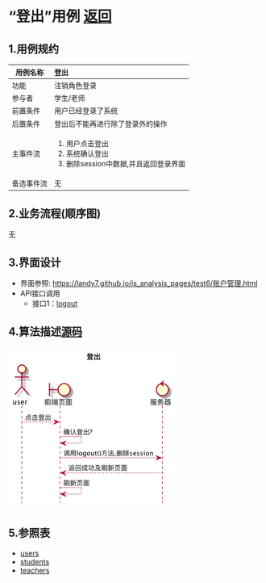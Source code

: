 # “登出”用例 [返回](../README.md)

## 1.用例规约

|用例名称|登出|
|-------|:-------------|
|功能|注销角色登录|
|参与者|学生/老师|
|前置条件|用户已经登录了系统|
|后置条件|登出后不能再进行除了登录外的操作|
|主事件流|<ol><li>用户点击登出</li><li>系统确认登出</li><li>删除session中数据,并且返回登录界面</li></ol>|
|备选事件流|无|

## 2.业务流程(顺序图) 
无

## 3.界面设计
- 界面参照: https://landy7.github.io/is_analysis_pages/test6/账户管理.html
- API接口调用
    - 接口1：[logout](../接口/logout.md)

## 4.算法描述[源码](../sequence/登出.md)
![登出](/out/test6/sequence/登出/登出.png)


## 5.参照表
- [users](../数据库设计.md/#users)
- [students](../数据库设计.md/#students)
- [teachers](../数据库设计.md/#teachers)